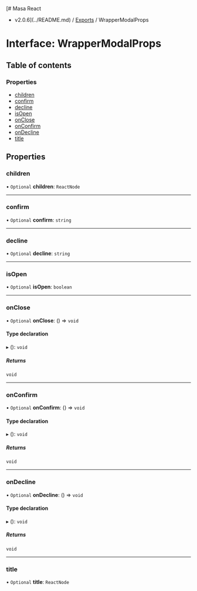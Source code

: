 [# Masa React
 - v2.0.6](../README.md) / [Exports](../modules.md) / WrapperModalProps

# Interface: WrapperModalProps

## Table of contents

### Properties

- [children](WrapperModalProps.md#children)
- [confirm](WrapperModalProps.md#confirm)
- [decline](WrapperModalProps.md#decline)
- [isOpen](WrapperModalProps.md#isopen)
- [onClose](WrapperModalProps.md#onclose)
- [onConfirm](WrapperModalProps.md#onconfirm)
- [onDecline](WrapperModalProps.md#ondecline)
- [title](WrapperModalProps.md#title)

## Properties

### children

• `Optional` **children**: `ReactNode`

___

### confirm

• `Optional` **confirm**: `string`

___

### decline

• `Optional` **decline**: `string`

___

### isOpen

• `Optional` **isOpen**: `boolean`

___

### onClose

• `Optional` **onClose**: () => `void`

#### Type declaration

▸ (): `void`

##### Returns

`void`

___

### onConfirm

• `Optional` **onConfirm**: () => `void`

#### Type declaration

▸ (): `void`

##### Returns

`void`

___

### onDecline

• `Optional` **onDecline**: () => `void`

#### Type declaration

▸ (): `void`

##### Returns

`void`

___

### title

• `Optional` **title**: `ReactNode`
